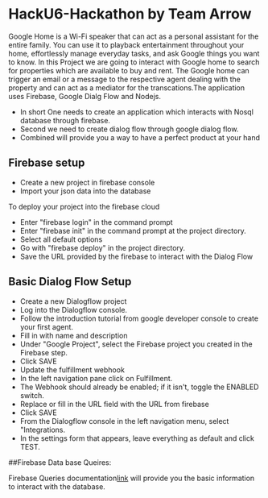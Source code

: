# HackU6-Hackathon by Team Arrow

Google Home is a Wi-Fi speaker that can act as a personal assistant for the entire family. You can use it to playback entertainment throughout your home, effortlessly manage everyday tasks, and ask Google things you want to know. In this Project we are going to interact with Google home to search for properties which are available to buy and rent.  The Google home can trigger an email or a message to the respective agent dealing with the property and can act as a mediator for the transcations.The application uses Firebase, Google Dialg Flow and Nodejs.

 * In short One needs to create an application which interacts with Nosql database through firebase.
 * Second we need to create dialog flow through google dialog flow.
 * Combined will provide you a way to have a perfect product at your hand
 
 ## Firebase setup

* Create a new project in firebase console
* Import your json data into the database

To deploy your project into the firebase cloud 
* Enter "firebase login" in the command prompt 
* Enter "firebase init" in the command prompt at the project directory.
* Select all default options
* Go with "firebase deploy" in the project directory.
* Save the URL provided by the firebase to interact with the Dialog Flow

## Basic Dialog Flow Setup
* Create a new Dialogflow project
* Log into the Dialogflow console.
* Follow the introduction tutorial from google developer console to create your first agent.
* Fill in with name and description
* Under "Google Project", select the Firebase project you created in the Firebase step.
* Click SAVE
* Update the fulfillment webhook
* In the left navigation pane click on Fulfillment.
* The Webhook should already be enabled; if it isn't, toggle the ENABLED switch.
* Replace or fill in the URL field with the URL from firebase
* Click SAVE
* From the Dialogflow console in the left navigation menu, select "Integrations.
* In the settings form that appears, leave everything as default and click TEST.

##Firebase Data base Queires:
 
Firebase Queries documentation[link](https://firebase.google.com/docs/reference/js/firebase.database.Query) will provide you the basic information to interact with the database. 

